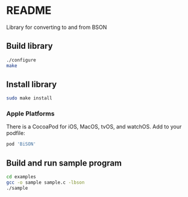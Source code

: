 # README #
Library for converting to and from BSON

## Build library ##
```bash
./configure
make
```

## Install library ##
```bash
sudo make install
```

### Apple Platforms ###
There is a CocoaPod for iOS, MacOS, tvOS, and watchOS. Add to your podfile:

```ruby
pod 'BiSON'
```

## Build and run sample program ##
```bash
cd examples
gcc -o sample sample.c -lbson
./sample
```
